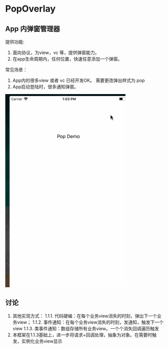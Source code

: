 # PopOverlay

## App 内弹窗管理器 

提供功能:
1. 面向协议，为view，vc 等，提供弹窗能力。
2. 在app生命周期内，任何位置，快速任意添加一个弹窗。

常见场景：
1. App内的很多view 或者 vc 已经开发OK。 需要更改弹出样式为 pop
2. App启动登陆时，很多通知弹窗。

![alt](./recode.gif)

## 讨论
1. 其他实现方式：
1.1.1.  代码硬编：在每个业务view消失的时刻，弹出下一个业务view；
1.1.2.  事件通知：在每个业务view消失的时刻，发通知，触发下一个view
1.1.3.  类事件通知：数组存储所有业务view。一个个消失回调遍历触发
2.  本框架在1.1.3基础上，进一步将请求+回调处理，抽象为对象。在需要时触发，实例化业务view显示